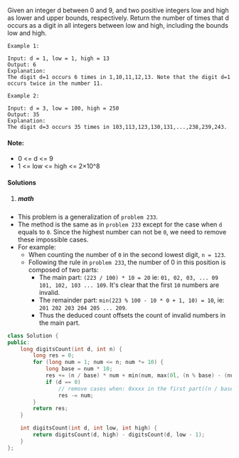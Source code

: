 Given an integer d between 0 and 9, and two positive integers low and high as lower and upper bounds, respectively. Return the number of times that d occurs as a digit in all integers between low and high, including the bounds low and high.

 

```
Example 1:

Input: d = 1, low = 1, high = 13
Output: 6
Explanation: 
The digit d=1 occurs 6 times in 1,10,11,12,13. Note that the digit d=1 occurs twice in the number 11.

Example 2:

Input: d = 3, low = 100, high = 250
Output: 35
Explanation: 
The digit d=3 occurs 35 times in 103,113,123,130,131,...,238,239,243.
```
 

#### Note:

-    0 <= d <= 9
-    1 <= low <= high <= 2×10^8


#### Solutions

1. ##### math

- This problem is a generalization of `problem 233`.
- The method is the same as in `problem 233` except for the case when `d` equals to `0`. Since the highest number can not be `0`, we need to remove these impossible cases.
- For example:
    - When counting the number of `0` in the second lowest digit, `n = 123`.
    - Following the rule in `problem 233`, the number of 0 in this position is composed of two parts: 
        - The main part: `(223 / 100) * 10 = 20` ie: `01, 02, 03, ... 09   101, 102, 103 ... 109`. It's clear that the first `10` numbers are invalid.
        - The remainder part: `min(223 % 100 - 10 * 0 + 1, 10) = 10`, ie: `201 202 203 204 205 ... 209`. 
        - Thus the deduced count offsets the count of invalid numbers in the main part.

```c++
class Solution {
public:
    long digitsCount(int d, int n) {
        long res = 0;
        for (long num = 1; num <= n; num *= 10) {
            long base = num * 10;
            res += (n / base) * num + min(num, max(0l, (n % base) - (num * d) + 1));
            if (d == 0)
                // remove cases when: 0xxxx in the first part((n / base) * num)
                res -= num;
        }
        return res;
    }

    int digitsCount(int d, int low, int high) {
        return digitsCount(d, high) - digitsCount(d, low - 1);    
    }
};
```